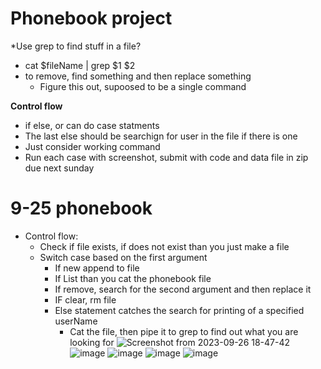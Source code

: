 # Phonebook project
*Use grep to find stuff in a file?
  * cat $fileName | grep $1 $2
* to remove, find something and then replace something
  * Figure this out, supoosed to be a single command 

**Control flow**
* if else, or can do case statments
* The last else should be searchign for user in the file if there is one
* Just consider working command
* Run each case with screenshot, submit with code and data file in zip due next sunday

# 9-25 phonebook
* Control flow:
  * Check if file exists, if does not exist than you just make a file
  * Switch case based on the first argument
    * If new append to file
    * If List than you cat the phonebook file
    * If remove, search for the second argument and then replace it
    * IF clear, rm file
    * Else statement catches the search for printing of a specified userName
      * Cat the file, then pipe it to grep to find out what you are looking for
![Screenshot from 2023-09-26 18-47-42](https://github.com/Bizarrespace/254-Open-Source-SoftDev/assets/78052960/a9f7ec3a-dbc7-445c-8735-3d058c4f0f35)
![image](https://github.com/Bizarrespace/254-Open-Source-SoftDev/assets/78052960/3de3b715-31db-429a-90b4-a809b320c095)
![image](https://github.com/Bizarrespace/254-Open-Source-SoftDev/assets/78052960/64828429-eecc-4391-baa7-bb38b31dd754)
![image](https://github.com/Bizarrespace/254-Open-Source-SoftDev/assets/78052960/55b95453-1731-4033-bc11-a18b61f119d7)
![image](https://github.com/Bizarrespace/254-Open-Source-SoftDev/assets/78052960/dbc568ea-c866-4b2e-89fc-5416168983d9)




